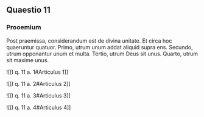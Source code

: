 ## Quaestio 11

### Prooemium

Post praemissa, considerandum est de divina unitate. Et circa hoc quaeruntur quatuor. Primo, utrum unum addat aliquid supra ens. Secundo, utrum opponantur unum et multa. Tertio, utrum Deus sit unus. Quarto, utrum sit maxime unus.

![[I q. 11 a. 1#Articulus 1]]

![[I q. 11 a. 2#Articulus 2]]

![[I q. 11 a. 3#Articulus 3]]

![[I q. 11 a. 4#Articulus 4]]

